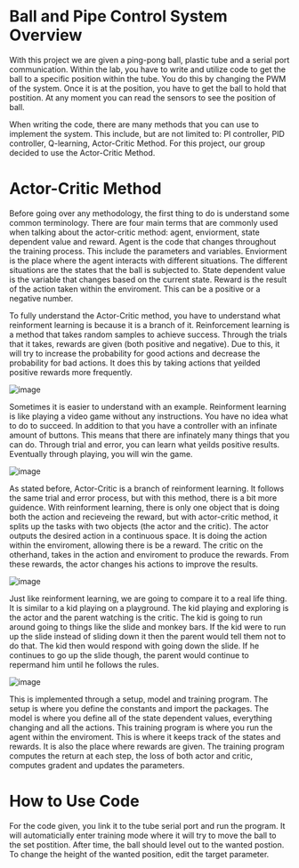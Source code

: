 # Ball and Pipe Control System Overview
With this project we are given a ping-pong ball, plastic tube and a serial port communication. Within the lab, you have to write and utilize code to get the ball to a specific position within the tube. You do this by changing the PWM of the system. Once it is at the position, you have to get the ball to hold that postition. At any moment you can read the sensors to see the position of ball. 

When writing the code, there are many methods that you can use to implement the system. This include, but are not limited to: PI controller, PID controller, Q-learning, Actor-Critic Method. For this project, our group decided to use the Actor-Critic Method. 

# Actor-Critic Method
Before going over any methodology, the first thing to do is understand some common terminology. There are four main terms that are commonly used when talking about the actor-critic method: agent, enviorment, state dependent value and reward. Agent is the code that changes throughout the training process. This include the parameters and variables. Enviorment is the place where the agent interacts with different situations. The different situations are the states that the ball is subjected to. State dependent value is the variable that changes based on the current state. Reward is the result of the action taken within the enviroment. This can be a positive or a negative number. 

To fully understand the Actor-Critic method, you have to understand what reinforment learning is because it is a branch of it. Reinforcement learning is a method that takes random samples to achieve success. Through the trials that it takes, rewards are given (both positive and negative). Due to this, it will try to increase the probability for good actions and decrease the probability for bad actions. It does this by taking actions that yeilded positive rewards more frequently. 

![image](https://user-images.githubusercontent.com/79153246/164027257-2a1ad870-4d2a-4c8a-8bbe-c8f4f1fcbcb9.png)

Sometimes it is easier to understand with an example. Reinforment learning is like playing a video game without any instructions. You have no idea what to do to succeed. In addition to that you have a controller with an infinate amount of buttons. This means that there are infinately many things that you can do. Through trial and error, you can learn what yeilds positive results. Eventually through playing, you will win the game. 

![image](https://user-images.githubusercontent.com/79153246/164030089-8922753e-e502-4f6f-8f54-829f992dd7f5.png)

As stated before, Actor-Critic is a branch of reinforment learning. It follows the same trial and error process, but with this method, there is a bit more guidence. With reinforment learning, there is only one object that is doing both the action and recieveing the reward, but with actor-critic method, it splits up the tasks with two objects (the actor and the critic). The actor outputs the desired action in a continuous space. It is doing the action within the enviroment, allowing there is be a reward. The critic on the otherhand, takes in the action and enviroment to produce the rewards. From these rewards, the actor changes his actions to improve the results.

![image](https://user-images.githubusercontent.com/79153246/164026973-641303ff-4de6-40c7-92bc-9200111ea5da.png)

Just like reinforment learning, we are going to compare it to a real life thing. It is similar to a kid playing on a playground. The kid playing and exploring is the actor and the parent watching is the critic. The kid is going to run around going to things like the slide and monkey bars. If the kid were to run up the slide instead of sliding down it then the parent would tell them not to do that. The kid then would respond with going down the slide. If he continues to go up the slide though, the parent would continue to repermand him until he follows the rules. 

![image](https://user-images.githubusercontent.com/79153246/164032180-6cb5d296-c8d9-4b15-b9e8-2117149b66cb.png)

This is implemented through a setup, model and training program. The setup is where you define the constants and import the packages. The model is where you define all of the state dependent  values, everything changing and all the actions. This training program is where you run the agent within the enviroment. This is where it keeps track of the states and rewards. It is also the place where rewards are given. The training program computes the return at each step, the loss of both actor and critic, computes gradent and updates the parameters. 

# How to Use Code
For the code given, you link it to the tube serial port and run the program. It will automaticially enter training mode where it will try to move the ball to the set postition. After time, the ball should level out to the wanted postion. To change the height of the wanted position, edit the target parameter. 
